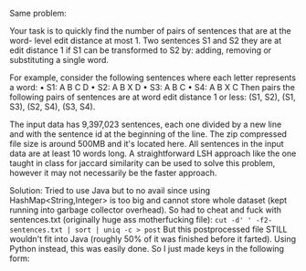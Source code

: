 Same problem: 

Your task is to quickly find the number of pairs of sentences that are at the word-
level edit distance at most 1. Two sentences S1 and S2 they are at edit distance 1 if S1 can be transformed to S2 by: adding, removing or substituting a single word.

For example, consider the following sentences where each letter represents a word: • S1: A B C D • S2: A B X D • S3: A B C • S4: A B X C Then pairs the following pairs of sentences are at word edit distance 1 or less: (S1, S2), (S1, S3), (S2, S4), (S3, S4).

The input data has 9,397,023 sentences, each one divided by a new line and with the sentence id at the beginning of the line. The zip compressed file size is around 500MB and it's located here. All sentences in the input data are at least 10 words long. A straightforward LSH approach like the one taught in class for jaccard similarity can be used to solve this problem, however it may not necessarily be the faster approach.

Solution:
	Tried to use Java but to no avail since using HashMap<String,Integer> is too big and cannot store whole dataset (kept running into garbage collector overhead).  So had to cheat and fuck with sentences.txt (originally huge ass motherfucking file):
	```
	cut -d' ' -f2- sentences.txt | sort | uniq -c > post
	```
	But this postprocessed file STILL wouldn't fit into Java (roughly 50% of it was finished before it farted). Using Python instead, this was easily done. So I just made keys in the following form: